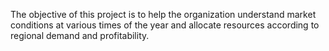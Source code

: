 The objective of this project is to help the organization understand market conditions at various times of the year 
and allocate resources according to regional demand and profitability.
